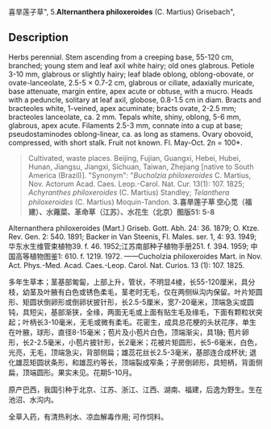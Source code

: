 喜旱莲子草",
5.**Alternanthera philoxeroides** (C. Martius) Grisebach",

## Description
Herbs perennial. Stem ascending from a creeping base, 55-120 cm, branched; young stem and leaf axil white hairy; old ones glabrous. Petiole 3-10 mm, glabrous or slightly hairy; leaf blade oblong, oblong-obovate, or ovate-lanceolate, 2.5-5 × 0.7-2 cm, glabrous or ciliate, adaxially muricate, base attenuate, margin entire, apex acute or obtuse, with a mucro. Heads with a peduncle, solitary at leaf axil, globose, 0.8-1.5 cm in diam. Bracts and bracteoles white, 1-veined, apex acuminate; bracts ovate, 2-2.5 mm; bracteoles lanceolate, ca. 2 mm. Tepals white, shiny, oblong, 5-6 mm, glabrous, apex acute. Filaments 2.5-3 mm, connate into a cup at base; pseudostaminodes oblong-linear, ca. as long as stamens. Ovary obovoid, compressed, with short stalk. Fruit not known. Fl. May-Oct. 2n = 100*.

> Cultivated, waste places. Beijing, Fujian, Guangxi, Hebei, Hubei, Hunan, Jiangsu, Jiangxi, Sichuan, Taiwan, Zhejiang [native to South America (Brazil)].
  "Synonym": "*Bucholzia* *philoxeroides* C. Martius, Nov. Actorum Acad. Caes. Leop.-Carol. Nat. Cur. 13(1): 107. 1825; *Achyranthes* *philoxeroides* (C. Martius) Standley; *Telanthera* *philoxeroides* (C. Martius) Moquin-Tandon.
**3.喜旱莲子草 空心苋（福建）、水蕹菜、革命草（江苏）、水花生（北京）图版51: 5-8**

Alternanthera philoxeroides (Mart.) Griseb. Gott. Abh. 24: 36. 1879; O. Ktze. Rev. Gen. 2: 540. 1891; Backer in Van Steenis, Fl. Males. ser. 1, 4: 93. 1949; 华东水生维管束植物39. f. 46. 1952;江苏南部种子植物手册251. f. 394. 1959; 中国高等植物图鉴1: 610. f. 1219. 1972. ——Cucholzia philoxeroides Mart. in Nov. Act. Phys.-Med. Acad. Caes.-Leop. Carol. Nat. Curios. 13 (1): 107. 1825.

多年生草本；茎基部匍匐，上部上升，管状，不明显4棱，长55-120厘米，具分枝，幼茎及叶腋有白色或锈色柔毛，茎老时无毛，仅在两侧纵沟内保留。叶片矩圆形、矩圆状倒卵形或倒卵状披针形，长2.5-5厘米，宽7-20毫米，顶端急尖或圆钝，具短尖，基部渐狭，全缘，两面无毛或上面有贴生毛及缘毛，下面有颗粒状突起；叶柄长3-10毫米，无毛或微有柔毛。花密生，成具总花梗的头状花序，单生在叶腋，球形，直径8-15毫米；苞片及小苞片白色，顶端渐尖，具1脉; 苞片卵形，长2-2.5毫米，小苞片披针形，长2毫米；花被片矩圆形，长5-6毫米，白色，光亮，无毛，顶端急尖，背部侧扁；雄蕊花丝长2.5-3毫米，基部连合成杯状; 退化雄蕊矩圆状条形，和雄蕊约等长，顶端裂成窄条；子房倒卵形，具短柄，背面侧扁，顶端圆形。果实未见。花期5-10月。

原产巴西，我国引种于北京、江苏、浙江、江西、湖南、福建，后逸为野生。生在池沼、水沟内。

全草入药，有清热利水、凉血解毒作用; 可作饲料。
